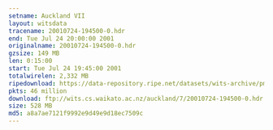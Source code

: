 ```yaml
---
setname: Auckland VII
layout: witsdata
tracename: 20010724-194500-0.hdr
end: Tue Jul 24 20:00:00 2001
originalname: 20010724-194500-0.hdr
gzsize: 149 MB
len: 0:15:00
start: Tue Jul 24 19:45:00 2001
totalwirelen: 2,332 MB
ripedownload: https://data-repository.ripe.net/datasets/wits-archive/pma/long/auck/7//20010724-194500-0.hdr.gz
pkts: 46 million
download: ftp://wits.cs.waikato.ac.nz/auckland/7/20010724-194500-0.hdr.gz
size: 528 MB
md5: a8a7ae7121f9992e9d49e9d18ec7509c
---
```


